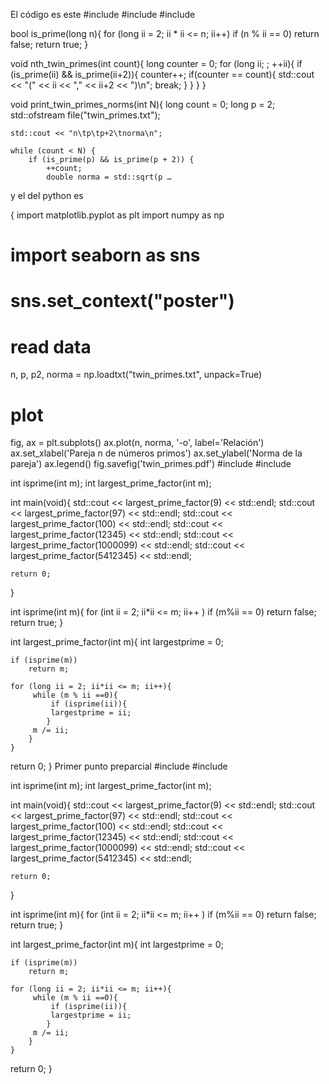 El código es este
#include <iostream>
#include <cmath>
#include <fstream>

bool is_prime(long n){
    for (long ii = 2; ii * ii <= n; ii++)
    if (n % ii == 0) return false;
    return true;
}

void nth_twin_primes(int count){
    long counter = 0;
    for (long ii; ; ++ii){
        if (is_prime(ii) && is_prime(ii+2)){
            counter++;
            if(counter == count){
                std::cout << "(" << ii << "," << ii+2 << ")\n";
                break;
            }
        }
    }
}

void print_twin_primes_norms(int N){
    long count = 0;
    long p = 2;
    std::ofstream file("twin_primes.txt");

    std::cout << "n\tp\tp+2\tnorma\n";

    while (count < N) {
        if (is_prime(p) && is_prime(p + 2)) {
            ++count;
            double norma = std::sqrt(p …
y el del python es

{
import matplotlib.pyplot as plt
import numpy as np
# import seaborn as sns
# sns.set_context("poster")

# read data
n, p, p2, norma = np.loadtxt("twin_primes.txt", unpack=True)

# plot 
fig, ax = plt.subplots()
ax.plot(n, norma, '-o', label='Relación')
ax.set_xlabel('Pareja n de números primos')
ax.set_ylabel('Norma de la pareja')
ax.legend()
fig.savefig('twin_primes.pdf')
#include <iostream>
#include <cmath>

int isprime(int m);
int largest_prime_factor(int m);

int main(void){
    std::cout << largest_prime_factor(9) << std::endl;
    std::cout << largest_prime_factor(97) << std::endl;
    std::cout << largest_prime_factor(100) << std::endl;
    std::cout << largest_prime_factor(12345) << std::endl;
    std::cout << largest_prime_factor(1000099) << std::endl;
    std::cout << largest_prime_factor(5412345) << std::endl;

    return 0;
}

int isprime(int m){
    for (int ii = 2; ii*ii <= m; ii++ )
    if (m%ii == 0) return false;
    return true;
}

int largest_prime_factor(int m){
    int largestprime = 0;
    
    if (isprime(m))        
        return m;

    for (long ii = 2; ii*ii <= m; ii++){
         while (m % ii ==0){
             if (isprime(ii)){
             largestprime = ii;   
            } 
         m /= ii;              
        }     
    }
return 0;
}
Primer punto preparcial
#include <iostream>
#include <cmath>

int isprime(int m);
int largest_prime_factor(int m);

int main(void){
    std::cout << largest_prime_factor(9) << std::endl;
    std::cout << largest_prime_factor(97) << std::endl;
    std::cout << largest_prime_factor(100) << std::endl;
    std::cout << largest_prime_factor(12345) << std::endl;
    std::cout << largest_prime_factor(1000099) << std::endl;
    std::cout << largest_prime_factor(5412345) << std::endl;

    return 0;
}

int isprime(int m){
    for (int ii = 2; ii*ii <= m; ii++ )
    if (m%ii == 0) return false;
    return true;
}

int largest_prime_factor(int m){
    int largestprime = 0;
    
    if (isprime(m))        
        return m;

    for (long ii = 2; ii*ii <= m; ii++){
         while (m % ii ==0){
             if (isprime(ii)){
             largestprime = ii;   
            } 
         m /= ii;              
        }     
    }
return 0;
}
